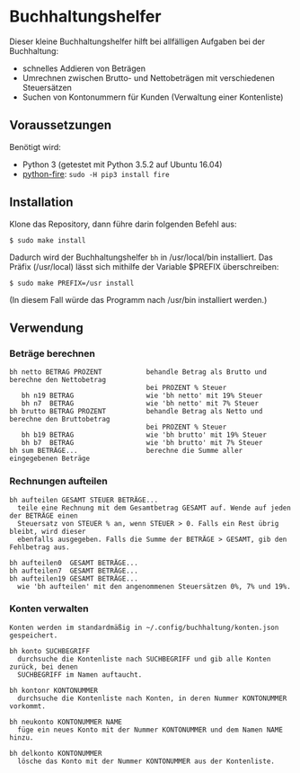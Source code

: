 # Buchhaltungshelfer

Dieser kleine Buchhaltungshelfer hilft bei allfälligen Aufgaben bei der Buchhaltung:

- schnelles Addieren von Beträgen
- Umrechnen zwischen Brutto- und Nettobeträgen mit verschiedenen Steuersätzen
- Suchen von Kontonummern für Kunden (Verwaltung einer Kontenliste)

## Voraussetzungen

Benötigt wird:

- Python 3 (getestet mit Python 3.5.2 auf Ubuntu 16.04)
- [python-fire](https://github.com/google/python-fire): ```sudo -H pip3 install fire```

## Installation

Klone das Repository, dann führe darin folgenden Befehl aus:

```
$ sudo make install
```

Dadurch wird der Buchhaltungshelfer ```bh``` in /usr/local/bin installiert. Das
Präfix (/usr/local) lässt sich mithilfe der Variable $PREFIX überschreiben:

```
$ sudo make PREFIX=/usr install
```

(In diesem Fall würde das Programm nach /usr/bin installiert werden.)

## Verwendung

### Beträge berechnen

    bh netto BETRAG PROZENT           behandle Betrag als Brutto und berechne den Nettobetrag
                                      bei PROZENT % Steuer
       bh n19 BETRAG                  wie 'bh netto' mit 19% Steuer
       bh n7  BETRAG                  wie 'bh netto' mit 7% Steuer
    bh brutto BETRAG PROZENT          behandle Betrag als Netto und berechne den Bruttobetrag
                                      bei PROZENT % Steuer
       bh b19 BETRAG                  wie 'bh brutto' mit 19% Steuer
       bh b7  BETRAG                  wie 'bh brutto' mit 7% Steuer
    bh sum BETRÄGE...                 berechne die Summe aller eingegebenen Beträge

### Rechnungen aufteilen

    bh aufteilen GESAMT STEUER BETRÄGE...
      teile eine Rechnung mit dem Gesamtbetrag GESAMT auf. Wende auf jeden der BETRÄGE einen
      Steuersatz von STEUER % an, wenn STEUER > 0. Falls ein Rest übrig bleibt, wird dieser
      ebenfalls ausgegeben. Falls die Summe der BETRÄGE > GESAMT, gib den Fehlbetrag aus.

    bh aufteilen0  GESAMT BETRÄGE...
    bh aufteilen7  GESAMT BETRÄGE...
    bh aufteilen19 GESAMT BETRÄGE...
      wie 'bh aufteilen' mit den angenommenen Steuersätzen 0%, 7% und 19%.

### Konten verwalten

    Konten werden im standardmäßig in ~/.config/buchhaltung/konten.json gespeichert.

    bh konto SUCHBEGRIFF
      durchsuche die Kontenliste nach SUCHBEGRIFF und gib alle Konten zurück, bei denen
      SUCHBEGRIFF im Namen auftaucht.

    bh kontonr KONTONUMMER
      durchsuche die Kontenliste nach Konten, in deren Nummer KONTONUMMER vorkommt.

    bh neukonto KONTONUMMER NAME
      füge ein neues Konto mit der Nummer KONTONUMMER und dem Namen NAME hinzu.

    bh delkonto KONTONUMMER
      lösche das Konto mit der Nummer KONTONUMMER aus der Kontenliste.

